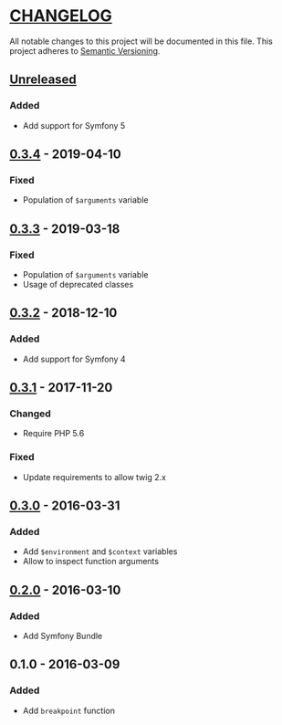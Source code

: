 # [CHANGELOG](http://keepachangelog.com/)
All notable changes to this project will be documented in this file.
This project adheres to [Semantic Versioning](http://semver.org/).

## [Unreleased][unreleased]

### Added
- Add support for Symfony 5


## [0.3.4] - 2019-04-10

### Fixed
- Population of `$arguments` variable


## [0.3.3] - 2019-03-18

### Fixed
- Population of `$arguments` variable
- Usage of deprecated classes


## [0.3.2] - 2018-12-10

### Added
- Add support for Symfony 4

## [0.3.1] - 2017-11-20

### Changed
- Require PHP 5.6

### Fixed
- Update requirements to allow twig 2.x


## [0.3.0] - 2016-03-31

### Added
- Add `$environment` and `$context` variables
- Allow to inspect function arguments


## [0.2.0] - 2016-03-10

### Added
- Add Symfony Bundle


## 0.1.0 - 2016-03-09

### Added
- Add `breakpoint` function


[unreleased]: https://github.com/ajgarlag/AjglBreakpointTwigExtension/compare/0.3.4...master
[0.3.4]: https://github.com/ajgarlag/AjglBreakpointTwigExtension/compare/0.3.3...0.3.4
[0.3.3]: https://github.com/ajgarlag/AjglBreakpointTwigExtension/compare/0.3.2...0.3.3
[0.3.2]: https://github.com/ajgarlag/AjglBreakpointTwigExtension/compare/0.3.1...0.3.2
[0.3.1]: https://github.com/ajgarlag/AjglBreakpointTwigExtension/compare/0.3.0...0.3.1
[0.3.0]: https://github.com/ajgarlag/AjglBreakpointTwigExtension/compare/0.2.0...0.3.0
[0.2.0]: https://github.com/ajgarlag/AjglBreakpointTwigExtension/compare/0.1.0...0.2.0

